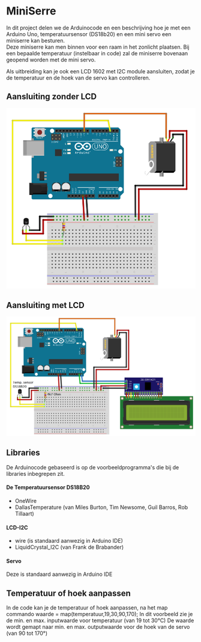 # MiniSerre

In dit project delen we de Arduinocode en een beschrijving hoe je met een Arduino Uno, temperatuursensor (DS18b20) en een mini servo een miniserre kan besturen.  
Deze miniserre kan men binnen voor een raam in het zonlicht plaatsen.  Bij een bepaalde temperatuur (instelbaar in code) zal de miniserre bovenaan geopend worden met de mini servo.

Als uitbreiding kan je ook een LCD 1602 met I2C module aansluiten, zodat je de temperatuur en de hoek van de servo kan controlleren.

## Aansluiting zonder LCD
![MiniSerre](https://github.com/moeskopsjan/MiniSerre/blob/main/ArduinoUnoTempSensServo.PNG)

## Aansluiting met LCD
![MiniSerreMetLCD](https://github.com/moeskopsjan/MiniSerre/blob/main/ArduinoUnoTempSensServoLCD_labels.PNG)


## Libraries
De Arduinocode gebaseerd is op de voorbeeldprogramma's die bij de libraries inbegrepen zit.
#### De Temperatuursensor DS18B20
* OneWire
* DallasTemperature (van Miles Burton, Tim Newsome, Guil Barros, Rob Tillaart)

#### LCD-I2C
* wire  (is standaard aanwezig in Arduino IDE)
* LiquidCrystal_I2C  (van Frank de Brabander)

#### Servo
Deze is standaard aanwezig in Arduino IDE


## Temperatuur of hoek aanpassen
In de code kan je de temperatuur of hoek aanpassen, na het map commando
    waarde = map(temperatuur,19,30,90,170); 
In dit voorbeeld zie je de min. en max. inputwaarde voor temperatuur  (van 19 tot 30°C)
De waarde wordt gemapt naar min. en max. outputwaarde voor de hoek van de servo (van 90 tot 170°)
